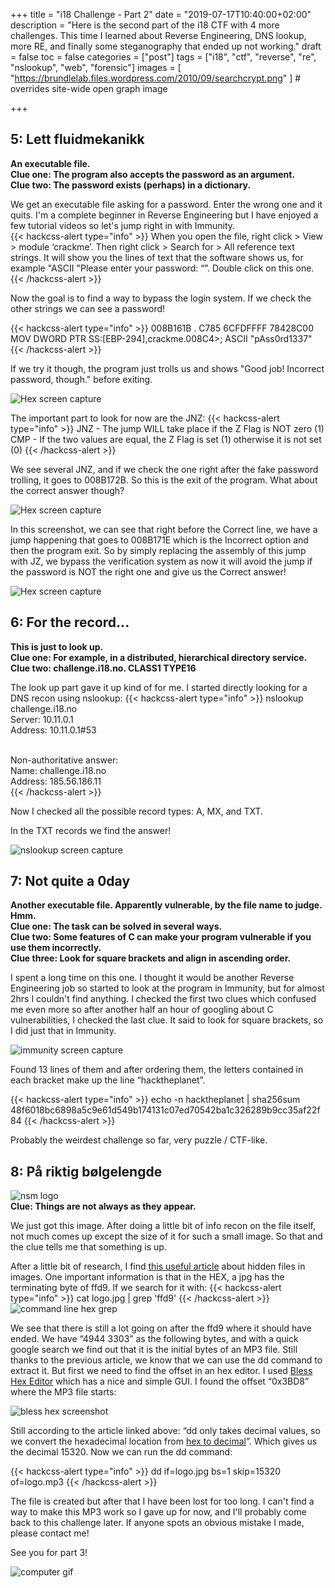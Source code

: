 
+++
title = "i18 Challenge - Part 2"
date = "2019-07-17T10:40:00+02:00"
description = "Here is the second part of the i18 CTF with 4 more challenges. This time I learned about Reverse Engineering, DNS lookup, more RE, and finally some steganography that ended up not working."
draft = false
toc = false
categories = ["post"]
tags = ["i18", "ctf", "reverse", "re", "nslookup", "web", "forensic"]
images = [
  "https://brundlelab.files.wordpress.com/2010/09/searchcrypt.png"
] # overrides site-wide open graph image

+++

## 5: Lett fluidmekanikk

<strong>An executable file.<br>
Clue one: The program also accepts the password as an argument.<br>
Clue two: The password exists (perhaps) in a dictionary.</strong>

We get an executable file asking for a password. Enter the wrong one and it quits. I'm a complete beginner in Reverse Engineering but I have enjoyed a few tutorial videos so let's jump right in with Immunity.  
{{< hackcss-alert type="info" >}}
When you open the file, right click > View > module ‘crackme’. Then right click > Search for > All reference text strings. It will show you the lines of text that the software shows us, for example "ASCII "Please enter your password: “”. Double click on this one.
{{< /hackcss-alert >}}

Now the goal is to find a way to bypass the login system. If we check the other strings we can see a password! 

{{< hackcss-alert type="info" >}}
008B161B   . C785 6CFDFFFF 78428C00            MOV DWORD PTR SS:[EBP-294],crackme.008C4>;  ASCII "pAss0rd1337"
{{< /hackcss-alert >}}

If we try it though, the program just trolls us and shows "Good job! Incorrect password, though." before exiting. 

![Hex screen capture](/i18/troll.png)

The important part to look for now are the JNZ:
{{< hackcss-alert type="info" >}}
JNZ - The jump WILL take place if the Z Flag is NOT zero (1)<br>
CMP - If the two values are equal, the Z Flag is set (1) otherwise it is not set (0)
{{< /hackcss-alert >}}

We see several JNZ, and if we check the one right after the fake password trolling, it goes to 008B172B. So this is the exit of the program. What about the correct answer though?

![Hex screen capture](/i18/jump.png)

In this screenshot, we can see that right before the Correct line, we have a jump happening that goes to 008B171E which is the Incorrect option and then the program exit. So by simply replacing the assembly of this jump with JZ, we bypass the verification system as now it will avoid the jump if the password is NOT the right one and give us the Correct answer!

![Hex screen capture](/i18/solved-re.png)

## 6: For the record...

<strong>This is just to look up.<br>
Clue one: For example, in a distributed, hierarchical directory service.<br>
Clue two: challenge.i18.no. CLASS1 TYPE16</strong>

The look up part gave it up kind of for me. I started directly looking for a DNS recon using nslookup:
{{< hackcss-alert type="info" >}}
nslookup challenge.i18.no<br>
Server:		10.11.0.1<br>
Address:	10.11.0.1#53<br><br>

Non-authoritative answer:<br>
Name:	challenge.i18.no<br>
Address: 185.56.186.11<br>
{{< /hackcss-alert >}}

Now I checked all the possible record types: A, MX, and TXT. 

In the TXT records we find the answer!

![nslookup screen capture](/i18/nslookup.png)

## 7: Not quite a 0day

<strong>Another executable file. Apparently vulnerable, by the file name to judge. Hmm.<br>
Clue one: The task can be solved in several ways.<br>
Clue two: Some features of C can make your program vulnerable if you use them incorrectly.<br>
Clue three: Look for square brackets and align in ascending order.</strong>

I spent a long time on this one. I thought it would be another Reverse Engineering job so started to look at the program in Immunity, but for almost 2hrs I couldn't find anything. I checked the first two clues which confused me even more so after another half an hour of googling about C vulnerabilities, I checked the last clue. It said to look for square brackets, so I did just that in Immunity. 

![immunity screen capture](/i18/brackets.png)

Found 13 lines of them and after ordering them, the letters contained in each bracket make up the line “hacktheplanet”.

{{< hackcss-alert type="info" >}}
echo -n hacktheplanet | sha256sum<br>
48f6018bc6898a5c9e61d549b174131c07ed70542ba1c326289b9cc35af22f84
{{< /hackcss-alert >}}

Probably the weirdest challenge so far, very puzzle / CTF-like. 

## 8: På riktig bølgelengde

![nsm logo](/i18/logo.jpg)<br>
<strong>Clue: Things are not always as they appear.</strong>

We just got this image. After doing a little bit of info recon on the file itself, not much comes up except the size of it for such a small image. So that and the clue tells me that something is up.

After a little bit of research, I find <a href="https://ctfs.github.io/resources/topics/steganography/file-in-image/README.html" target="_blank">this useful article</a> about hidden files in images. One important information is that in the HEX, a jpg has the terminating byte of ffd9. If we search for it with: 
{{< hackcss-alert type="info" >}}
cat logo.jpg | grep 'ffd9'
{{< /hackcss-alert >}}
![command line hex grep](/i18/initial-hex.png)

We see that there is still a lot going on after the ffd9 where it should have ended. We have “4944 3303” as the following bytes, and with a quick google search we find out that it is the initial bytes of an MP3 file. Still thanks to the previous article, we know that we can use the dd command to extract it. But first we need to find the offset in an hex editor. I used <a href="http://elinuxbook.com/install-bless-hex-editor-hexadecimal-editor-in-ubuntu-16-04-a-best-hex-editor-for-linux/" target="_blank">Bless Hex Editor</a> which has a nice and simple GUI. I found the offset “0x3BD8” where the MP3 file starts:

![bless hex screenshot](/i18/hex.png)

Still according to the article linked above: “dd only takes decimal values, so we convert the hexadecimal location from <a href="https://www.binaryhexconverter.com/hex-to-decimal-converter" target="_blank">hex to decimal</a>”. Which gives us the decimal 15320. Now we can run the dd command: 

{{< hackcss-alert type="info" >}}
dd if=logo.jpg bs=1 skip=15320 of=logo.mp3
{{< /hackcss-alert >}}

The file is created but after that I have been lost for too long. I can't find a way to make this MP3 work so I gave up for now, and I'll probably come back to this challenge later. If anyone spots an obvious mistake I made, please contact me!

See you for part 3!

![computer gif](/computer.gif)


